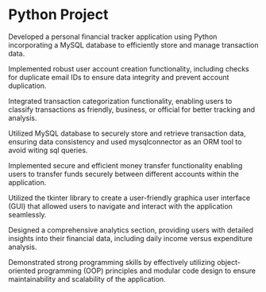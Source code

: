 
# Python Project

Developed a personal financial tracker application using Python incorporating a MySQL database to efficiently store and manage transaction data.

Implemented robust user account creation functionality, including checks for duplicate email IDs to ensure data integrity and prevent account duplication. 

Integrated transaction categorization functionality, enabling users to classify transactions as friendly, business, or official for better tracking and analysis. 

Utilized MySQL database to securely store and retrieve transaction
data, ensuring data consistency and used mysqlconnector as an
ORM tool to avoid witing sql queries. 

Implemented secure and efficient money transfer functionality
enabling users to transfer funds securely between different
accounts within the application. 

Utilized the tkinter library to create a user-friendly graphica
user interface (GUI) that allowed users to navigate and interact with the application seamlessly. 

Designed a comprehensive analytics section, providing users with
detailed insights into their financial data, including daily income
versus expenditure analysis. 

Demonstrated strong programming skills by effectively utilizing
object-oriented programming (OOP) principles and modular code
design to ensure maintainability and scalability of the application.



